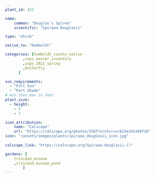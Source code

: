 ```yaml
---
plant_id: 212 

name: 
    common: "Douglas's Spirea"  
    scientific: "Spiraea Douglasii"  

type: "shrub"

native_to: "Humboldt"

categories: [humboldt_county_native
        ,cnps_master_inventory
        ,cnps_2022_spring
        ,butterfly
      ]

sun_requirements:
  - "Full Sun"
  - "Part Shade"
# min then max in feet
plant_size:
  - height: 
    - 5 
    - 7

icon_attribution: 
    name: "Calscape"
    url: "https://calscape.org/photos/3587?srchcr=sc623e33e199f10"
icon: "/assets/images/plants/spiraea_douglasii_icon.jpg"
 
calscape_link: "https://calscape.org/Spiraea-douglasii-()"

gardens: [
    trinidad_museum
    ,trinidad_museum_pond
        ]
---
```








